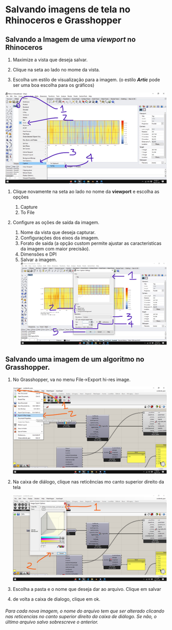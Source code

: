 # Salvando imagens de tela no Rhinoceros e Grasshopper

## Salvando a Imagem de uma *viewport* no Rhinoceros

1. Maximize a vista que deseja salvar.

2. Clique na seta ao lado no mome da vista.

3. Escolha um estilo de visualização para a imagem. (o estilo ***Artic*** pode ser uma boa escolha para os gráficos)

![captura](.\print_01.jpg)

1. Clique novamente na seta ao lado no nome da **viewport** e escolha as opções
   1. Capture
   2. To File

1. Configure as oções de saída da imagem.

    1. Nome da vista que deseja capturar.
    2. Configurações dos eixos da imagem.
    3. Forato de saida (a opção custom permite ajustar as caracteristicas da imagem com maior precisão).
    4. Dimensões e DPI
    5. Salvar a imagem.
![captura](.\print_de_tela.jpg)

## Salvando uma imagem de um algoritmo no Grasshopper.

1. No Grasshopper, va no menu File->Export hi-res image.

    ![export_hi_res](grasshopper_hi_res.jpg)

1. Na caixa de diálogo, clique nas reticências mo canto superior direito da tela

    ![export hi res](.\grasshopper_hi_res_02.jpg)

2. Escolha a pasta e o nome que deseja dar ao arquivo. Clique em salvar

1. de volta a caixa de dialogo, clique em ok.

###### Para cada nova imagem, o nome do arquivo tem que ser alterado clicando nas reticencias no canto superior direito da caixa de diálogo. Se não, o último arquivo salvo sobrescreve o anterior.

